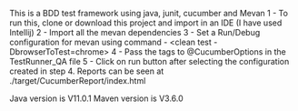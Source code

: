This is a BDD test framework using java, junit, cucumber and Mevan
1 - To run this, clone or download this project and import in an IDE (I have used Intellij)
2 - Import all the mevan dependencies
3 - Set a Run/Debug configuration for mevan  using command  - <clean test -DbrowserToTest=chrome>
4 - Pass the tags to @CucumberOptions in the TestRunner_QA file
5 - Click on run button after selecting the configuration created in step 4.
Reports can be seen at ./target/CucumberReport/index.html

Java version is V11.0.1
Maven version is  V3.6.0
